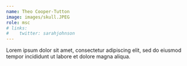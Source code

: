 ```yaml
---
name: Theo Cooper-Tutton
image: images/skull.JPEG
role: msc
# links:
#    twitter: sarahjohnson
---
```


Lorem ipsum dolor sit amet, consectetur adipiscing elit, sed do eiusmod tempor incididunt ut labore et dolore magna aliqua.
